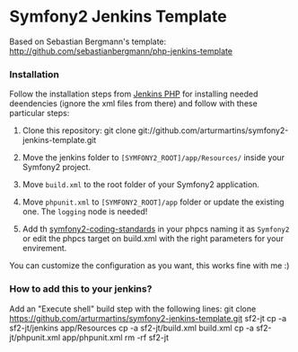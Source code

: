 Symfony2 Jenkins Template
=========================

Based on Sebastian Bergmann's template: http://github.com/sebastianbergmann/php-jenkins-template

### Installation

Follow the installation steps from [Jenkins PHP](http://jenkins-php.org) for installing needed deendencies (ignore the xml files from there) and follow with these particular steps:

1. Clone this repository:
    git clone git://github.com/arturmartins/symfony2-jenkins-template.git

2. Move the jenkins folder to `[SYMFONY2_ROOT]/app/Resources/` inside your Symfony2 project.

3. Move `build.xml` to the root folder of your Symfony2 application.

4. Move `phpunit.xml` to `[SYMFONY2_ROOT]/app` folder or update the existing one. The `logging` node is needed!

5. Add th [symfony2-coding-standards](https://github.com/opensky/Symfony2-coding-standard) in your phpcs naming it as `Symfony2` or edit the phpcs target on build.xml with the right parameters for your envirement.

You can customize the configuration as you want, this works fine with me :)

### How to add this to your jenkins?

Add an "Execute shell" build step with the following lines:
git clone https://github.com/arturmartins/symfony2-jenkins-template.git sf2-jt
cp -a sf2-jt/jenkins app/Resources
cp -a sf2-jt/build.xml build.xml
cp -a sf2-jt/phpunit.xml app/phpunit.xml
rm -rf sf2-jt

 